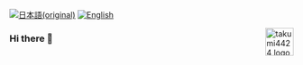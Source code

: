 [![日本語(original)](https://img.shields.io/badge/日本語-original%20document-brightgreen)](README.md)
[![English](https://img.shields.io/badge/English-document-brightgreen)](README_EN.md)

<img src="https://github.com/takumi4424.png" alt="takumi4424 logo" height="50" align="right">

### Hi there 👋
